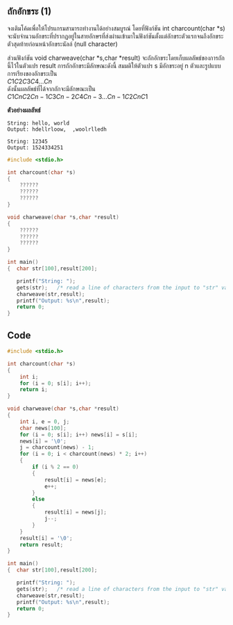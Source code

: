 ##  ถักอักขระ (1)
จงเติมโค้ดเพื่อให้โปรแกรมสามารถทำงานได้อย่างสมบูรณ์ โดยที่ฟังก์ชัน int charcount(char *s) จะนับจำนวนอักขระที่ปรากฏอยู่ในสายอักษรที่ส่งผ่านเข้ามาในฟังก์ชันตั้งแต่อักขระตัวแรกจนถึงอักขระตัวสุดท้ายก่อนหน้าอักขระนัลล์ (null character)

ส่วนฟังก์ชัน void charweave(char *s,char *result) จะถักอักขระโดยเก็บผลลัพธ์ของการถักนี้ไว้ในตัวแปร result การถักอักขระมีลักษณะดังนี้ สมมติให้ตัวแปร s มีอักขระอยู่ n ตัวและรูปแบบการเรียงของอักขระเป็น   
$C1C2C3C4...Cn$  
ดังนั้นผลลัพธ์ที่ได้จากถักจะมีลักษณะเป็น  
 $C1CnC2Cn-1C3Cn-2C4Cn-3...Cn-1C2CnC1$

**ตัวอย่างผลลัพธ์**
```
String: hello, world
Output: hdellrloow,  ,woolrlledh
```
```
String: 12345
Output: 1524334251
```
```cpp
#include <stdio.h>

int charcount(char *s)
{
    ??????
    ??????
    ??????
}

void charweave(char *s,char *result)
{
    ??????
    ??????
    ??????
}

int main()
{  char str[100],result[200];

   printf("String: ");
   gets(str);   /* read a line of characters from the input to "str" variable */
   charweave(str,result);
   printf("Output: %s\n",result);
   return 0;
}
```
## Code
```cpp
#include <stdio.h>

int charcount(char *s)
{
    int i;
    for (i = 0; s[i]; i++);
    return i;
}

void charweave(char *s,char *result)
{
    int i, e = 0, j;
    char news[100];
    for (i = 0; s[i]; i++) news[i] = s[i];
    news[i] = '\0';
    j = charcount(news) - 1;
    for (i = 0; i < charcount(news) * 2; i++)
    {
        if (i % 2 == 0)
        {
            result[i] = news[e];
            e++;
        }
        else 
        {
            result[i] = news[j];
            j--;
        }
    }
    result[i] = '\0';
    return result;
}

int main()
{  char str[100],result[200];

   printf("String: ");
   gets(str);   /* read a line of characters from the input to "str" variable */
   charweave(str,result);
   printf("Output: %s\n",result);
   return 0;
}

```
